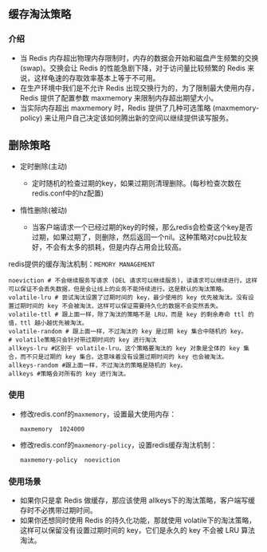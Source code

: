 ## 缓存淘汰策略

### 介绍
* 当 Redis 内存超出物理内存限制时，内存的数据会开始和磁盘产生频繁的交换 (swap)。交换会让 Redis 的性能急剧下降，对于访问量比较频繁的 Redis 来说，这样龟速的存取效率基本上等于不可用。
* 在生产环境中我们是不允许 Redis 出现交换行为的，为了限制最大使用内存，Redis 提供了配置参数 maxmemory 来限制内存超出期望大小。 
* 当实际内存超出 maxmemory 时，Redis 提供了几种可选策略 (maxmemory-policy) 来让用户自己决定该如何腾出新的空间以继续提供读写服务。
## 删除策略
* 定时删除(主动)
  * 定时随机的检查过期的key，如果过期则清理删除。(每秒检查次数在redis.conf中的hz配置)

* 惰性删除(被动)
  * 当客户端请求一个已经过期的key的时候，那么redis会检查这个key是否过期，如果过期了，则删除，然后返回一个nil。这种策略对cpu比较友好，不会有太多的损耗，但是内存占用会比较高。 

redis提供的缓存淘汰机制：`MEMORY MANAGEMENT`
```shell
noeviction # 不会继续服务写请求 (DEL 请求可以继续服务)，读请求可以继续进行。这样可以保证不会丢失数据，但是会让线上的业务不能持续进行。这是默认的淘汰策略。
volatile-lru # 尝试淘汰设置了过期时间的 key，最少使用的 key 优先被淘汰。没有设置过期时间的 key 不会被淘汰，这样可以保证需要持久化的数据不会突然丢失。
volatile-ttl # 跟上面一样，除了淘汰的策略不是 LRU，而是 key 的剩余寿命 ttl 的值，ttl 越小越优先被淘汰。
volatile-random # 跟上面一样，不过淘汰的 key 是过期 key 集合中随机的 key。
# volatile策略只会针对带过期时间的 key 进行淘汰
allkeys-lru #区别于 volatile-lru，这个策略要淘汰的 key 对象是全体的 key 集合，而不只是过期的 key 集合。这意味着没有设置过期时间的 key 也会被淘汰。
allkeys-random #跟上面一样，不过淘汰的策略是随机的 key。
allkeys #策略会对所有的 key 进行淘汰。
```
### 使用

* 修改redis.conf的`maxmemory`，设置最大使用内存：

  `maxmemory  1024000`

* 修改redis.conf的`maxmemory-policy`，设置redis缓存淘汰机制：

  `maxmemory-policy  noeviction`

### 使用场景

* 如果你只是拿 Redis 做缓存，那应该使用 allkeys下的淘汰策略，客户端写缓存时不必携带过期时间。
* 如果你还想同时使用 Redis 的持久化功能，那就使用 volatile下的淘汰策略，这样可以保留没有设置过期时间的 key，它们是永久的 key 不会被 LRU 算法淘汰。